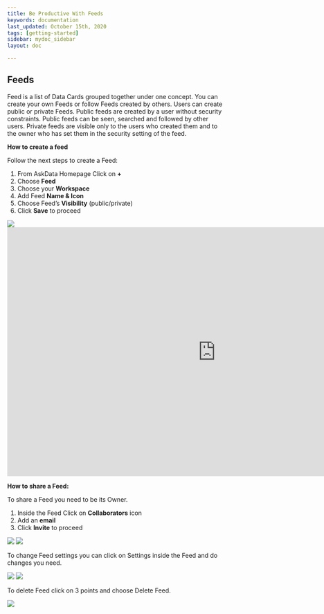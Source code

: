 ```yaml
---
title: Be Productive With Feeds
keywords: documentation
last_updated: October 15th, 2020
tags: [getting-started]
sidebar: mydoc_sidebar
layout: doc

---
```


## Feeds

Feed is a list of Data Cards grouped together under one concept. You can create your own Feeds or follow Feeds created by others. Users can create public or private Feeds. Public feeds are created by a user without security constraints. Public feeds can be seen, searched and followed by other users. Private feeds are visible only to the users who created them and to the owner who has set them in the security setting of the feed. 

**How to create a feed**


Follow the next steps to create a Feed:

1. From AskData Homepage Click on **+**
2. Choose **Feed**
3. Choose your **Workspace**
4. Add Feed **Name & Icon**
5. Choose Feed’s **Visibility** (public/private)  
6. Click **Save** to proceed

<img src="/media/user-guide/f_1.png" class="image-doc p-3">

<iframe width="962" height="575" src="https://www.youtube.com/embed/byu0m_yVu-w?list=PLe5TubJ50d1lBVaiC9qMWvMil94JC1onw" title="YouTube video player" frameborder="0" allow="accelerometer; autoplay; clipboard-write; encrypted-media; gyroscope; picture-in-picture" allowfullscreen></iframe>

**How to share a Feed:**

To share a Feed you need to be its Owner.

1. Inside the Feed Click on **Collaborators** icon
2. Add an **email**
3. Click **Invite** to proceed

<img src="/media/user-guide/f_3.png" class="image-doc p-3">

<img src="/media/user-guide/f_3.png" class="image-doc p-4">

To change Feed settings you can click on Settings inside the Feed and do changes you need. 

<img src="/media/user-guide/f_3.png" class="image-doc p-5">

<img src="/media/user-guide/f_3.png" class="image-doc p-6">

To delete Feed click on 3 points and choose Delete Feed.

<img src="/media/user-guide/f_3.png" class="image-doc p-7">



